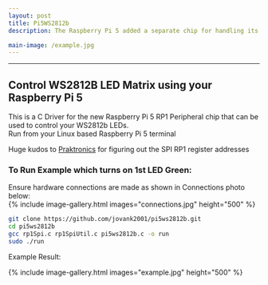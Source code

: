 ```yaml
---
layout: post
title: Pi5WS2812b
description: The Raspberry Pi 5 added a separate chip for handling its peripherals (RP1) which none of the previous Pi models had. Pre-existing Open Source packages that controlled WS2812b LEDs are now obsolete. This repo enables control of the popular WS2812b LEDs using the SPI MOSI pin on your Pi5.

main-image: /example.jpg
---
```


---
## Control WS2812B LED Matrix using your Raspberry Pi 5
This is a C Driver for the new Raspberry Pi 5 RP1 Peripheral chip that can be used to control your WS2812b LEDs.  
Run from your Linux based Raspberry Pi 5 terminal

Huge kudos to [Praktronics](https://github.com/praktronics) for figuring out the SPI RP1 register addresses


### To Run Example which turns on 1st LED Green:
Ensure hardware connections are made as shown in Connections photo below:  
{% include image-gallery.html images="connections.jpg" height="500" %}  

```bash
git clone https://github.com/jovank2001/pi5ws2812b.git
cd pi5ws2812b
gcc rp1Spi.c rp1SpiUtil.c pi5ws2812b.c -o run
sudo ./run
```

Example Result:

{% include image-gallery.html images="example.jpg" height="500" %}  

